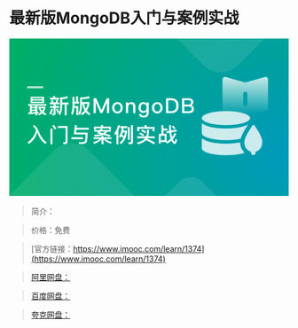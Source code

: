 # 最新版MongoDB入门与案例实战

![img](../../assets/6412d1b40951f0ae05400304.png)

> 简介：

> 价格：免费

> [官方链接：https://www.imooc.com/learn/1374](https://www.imooc.com/learn/1374)

> [阿里网盘：]()

> [百度网盘：]()

> [夸克网盘：]()
